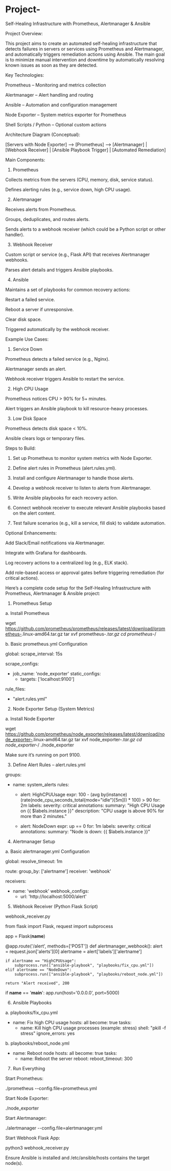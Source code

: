 # Project-
Self-Healing Infrastructure with Prometheus, Alertmanager &amp; Ansible

Project Overview:

This project aims to create an automated self-healing infrastructure that detects failures in servers or services using Prometheus and Alertmanager, and automatically triggers remediation actions using Ansible. The main goal is to minimize manual intervention and downtime by automatically resolving known issues as soon as they are detected.


Key Technologies:

Prometheus – Monitoring and metrics collection

Alertmanager – Alert handling and routing

Ansible – Automation and configuration management

Node Exporter – System metrics exporter for Prometheus

Shell Scripts / Python – Optional custom actions



Architecture Diagram (Conceptual):

[Servers with Node Exporter] --> [Prometheus] --> [Alertmanager]
                                               |
                                        [Webhook Receiver]
                                               |
                                          [Ansible Playbook Trigger]
                                               |
                                        [Automated Remediation]



Main Components:

1. Prometheus

Collects metrics from the servers (CPU, memory, disk, service status).

Defines alerting rules (e.g., service down, high CPU usage).


2. Alertmanager

Receives alerts from Prometheus.

Groups, deduplicates, and routes alerts.

Sends alerts to a webhook receiver (which could be a Python script or other handler).


3. Webhook Receiver

Custom script or service (e.g., Flask API) that receives Alertmanager webhooks.

Parses alert details and triggers Ansible playbooks.


4. Ansible

Maintains a set of playbooks for common recovery actions:

Restart a failed service.

Reboot a server if unresponsive.

Clear disk space.


Triggered automatically by the webhook receiver.


Example Use Cases:

1. Service Down

Prometheus detects a failed service (e.g., Nginx).

Alertmanager sends an alert.

Webhook receiver triggers Ansible to restart the service.


2. High CPU Usage

Prometheus notices CPU > 90% for 5+ minutes.

Alert triggers an Ansible playbook to kill resource-heavy processes.


3. Low Disk Space

Prometheus detects disk space < 10%.

Ansible clears logs or temporary files.


Steps to Build:

1. Set up Prometheus to monitor system metrics with Node Exporter.


2. Define alert rules in Prometheus (alert.rules.yml).


3. Install and configure Alertmanager to handle those alerts.


4. Develop a webhook receiver to listen to alerts from Alertmanager.


5. Write Ansible playbooks for each recovery action.


6. Connect webhook receiver to execute relevant Ansible playbooks based on the alert content.


7. Test failure scenarios (e.g., kill a service, fill disk) to validate automation.


Optional Enhancements:

Add Slack/Email notifications via Alertmanager.

Integrate with Grafana for dashboards.

Log recovery actions to a centralized log (e.g., ELK stack).

Add role-based access or approval gates before triggering remediation (for critical actions).

Here’s a complete code setup for the Self-Healing Infrastructure with Prometheus, Alertmanager & Ansible project:


1. Prometheus Setup

a. Install Prometheus

wget https://github.com/prometheus/prometheus/releases/latest/download/prometheus-<version>.linux-amd64.tar.gz
tar xvf prometheus-*.tar.gz
cd prometheus-*/

b. Basic prometheus.yml Configuration

global:
  scrape_interval: 15s

scrape_configs:
  - job_name: 'node_exporter'
    static_configs:
      - targets: ['localhost:9100']

rule_files:
  - "alert.rules.yml"


2. Node Exporter Setup (System Metrics)

a. Install Node Exporter

wget https://github.com/prometheus/node_exporter/releases/latest/download/node_exporter-<version>.linux-amd64.tar.gz
tar xvf node_exporter-*.tar.gz
cd node_exporter-*/
./node_exporter

Make sure it’s running on port 9100.


3. Define Alert Rules – alert.rules.yml

groups:
  - name: system_alerts
    rules:
      - alert: HighCPUUsage
        expr: 100 - (avg by(instance) (rate(node_cpu_seconds_total{mode="idle"}[5m])) * 100) > 90
        for: 2m
        labels:
          severity: critical
        annotations:
          summary: "High CPU Usage on {{ $labels.instance }}"
          description: "CPU usage is above 90% for more than 2 minutes."
          
      - alert: NodeDown
        expr: up == 0
        for: 1m
        labels:
          severity: critical
        annotations:
          summary: "Node is down: {{ $labels.instance }}"


4. Alertmanager Setup

a. Basic alertmanager.yml Configuration

global:
  resolve_timeout: 1m

route:
  group_by: ['alertname']
  receiver: 'webhook'

receivers:
  - name: 'webhook'
    webhook_configs:
      - url: 'http://localhost:5000/alert'


5. Webhook Receiver (Python Flask Script)

webhook_receiver.py

from flask import Flask, request
import subprocess

app = Flask(__name__)

@app.route('/alert', methods=['POST'])
def alertmanager_webhook():
    alert = request.json['alerts'][0]
    alertname = alert['labels']['alertname']
    
    if alertname == "HighCPUUsage":
        subprocess.run(["ansible-playbook", "playbooks/fix_cpu.yml"])
    elif alertname == "NodeDown":
        subprocess.run(["ansible-playbook", "playbooks/reboot_node.yml"])
    
    return "Alert received", 200

if __name__ == '__main__':
    app.run(host='0.0.0.0', port=5000)


6. Ansible Playbooks

a. playbooks/fix_cpu.yml

- name: Fix high CPU usage
  hosts: all
  become: true
  tasks:
    - name: Kill high CPU usage processes (example: stress)
      shell: "pkill -f stress"
      ignore_errors: yes

b. playbooks/reboot_node.yml

- name: Reboot node
  hosts: all
  become: true
  tasks:
    - name: Reboot the server
      reboot:
        reboot_timeout: 300


7. Run Everything

Start Prometheus:

./prometheus --config.file=prometheus.yml

Start Node Exporter:

./node_exporter

Start Alertmanager:

./alertmanager --config.file=alertmanager.yml

Start Webhook Flask App:

python3 webhook_receiver.py

Ensure Ansible is installed and /etc/ansible/hosts contains the target node(s).


